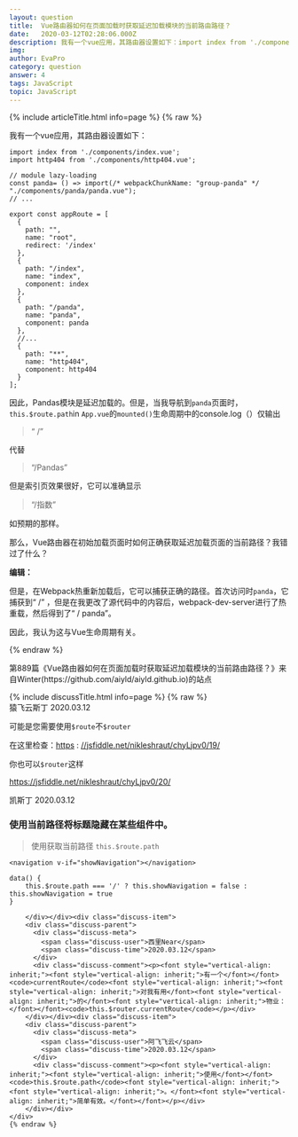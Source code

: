 ```yaml
---
layout: question
title:  Vue路由器如何在页面加载时获取延迟加载模块的当前路由路径？
date:   2020-03-12T02:28:06.000Z
description: 我有一个vue应用，其路由器设置如下：import index from './components/index.vue';import http4...
img: 
author: EvaPro
category: question
answer: 4
tags: JavaScript
topic: JavaScript
---
```

<div class="article-root">
  <div class="article">
    {% include articleTitle.html info=page %}
    {% raw %}
    <div class="article-content"><p><font style="vertical-align: inherit;"><font style="vertical-align: inherit;">我有一个vue应用，其路由器设置如下：</font></font></p>

<pre><code>import index from './components/index.vue';<font></font>
import http404 from './components/http404.vue';<font></font>
<font></font>
// module lazy-loading<font></font>
const panda= () =&gt; import(/* webpackChunkName: "group-panda" */ "./components/panda/panda.vue");<font></font>
// ...<font></font>
<font></font>
export const appRoute = [<font></font>
  {<font></font>
    path: "",<font></font>
    name: "root",<font></font>
    redirect: '/index'<font></font>
  },<font></font>
  {<font></font>
    path: "/index",<font></font>
    name: "index",<font></font>
    component: index<font></font>
  },<font></font>
  {<font></font>
    path: "/panda",<font></font>
    name: "panda",<font></font>
    component: panda<font></font>
  },<font></font>
  //...<font></font>
  {<font></font>
    path: "**",<font></font>
    name: "http404",<font></font>
    component: http404<font></font>
  }<font></font>
];<font></font>
</code></pre>

<p><font style="vertical-align: inherit;"><font style="vertical-align: inherit;">因此，Pandas模块是延迟加载的。</font><font style="vertical-align: inherit;">但是，当我导航到</font></font><code>panda</code><font style="vertical-align: inherit;"><font style="vertical-align: inherit;">页面时，</font></font><code>this.$route.path</code><font style="vertical-align: inherit;"><font style="vertical-align: inherit;">in </font></font><code>App.vue</code><font style="vertical-align: inherit;"><font style="vertical-align: inherit;">的</font></font><code>mounted()</code><font style="vertical-align: inherit;"><font style="vertical-align: inherit;">生命周期中</font><font style="vertical-align: inherit;">的console.log（）</font><font style="vertical-align: inherit;">仅输出</font></font></p>

<blockquote>
  <p><font style="vertical-align: inherit;"><font style="vertical-align: inherit;">“ /”</font></font></p>
</blockquote>

<p><font style="vertical-align: inherit;"><font style="vertical-align: inherit;">代替</font></font></p>

<blockquote>
  <p><font style="vertical-align: inherit;"><font style="vertical-align: inherit;">“/Pandas”</font></font></p>
</blockquote>

<p><font style="vertical-align: inherit;"><font style="vertical-align: inherit;">但是索引页效果很好，它可以准确显示 </font></font></p>

<blockquote>
  <p><font style="vertical-align: inherit;"><font style="vertical-align: inherit;">“/指数”</font></font></p>
</blockquote>

<p><font style="vertical-align: inherit;"><font style="vertical-align: inherit;">如预期的那样。</font></font></p>

<p><font style="vertical-align: inherit;"><font style="vertical-align: inherit;">那么，Vue路由器在初始加载页面时如何正确获取延迟加载页面的当前路径？</font><font style="vertical-align: inherit;">我错过了什么？</font></font></p>

<p><strong><font style="vertical-align: inherit;"><font style="vertical-align: inherit;">编辑：</font></font></strong> </p>

<p><font style="vertical-align: inherit;"><font style="vertical-align: inherit;">但是，在Webpack热重新加载后，它可以捕获正确的路径。</font><font style="vertical-align: inherit;">首次访问时</font></font><code>panda</code><font style="vertical-align: inherit;"><font style="vertical-align: inherit;">，</font><font style="vertical-align: inherit;">它捕获到“ /” </font><font style="vertical-align: inherit;">，但是在我更改了源代码中的内容后，webpack-dev-server进行了热重载，然后得到了“ / panda”。</font></font></p>

<p><font style="vertical-align: inherit;"><font style="vertical-align: inherit;">因此，我认为这与Vue生命周期有关。</font></font></p></div>
    {% endraw %}
  </div>
  <p class="winter_mark">第889篇《Vue路由器如何在页面加载时获取延迟加载模块的当前路由路径？》来自Winter(https://github.com/aiyld/aiyld.github.io)的站点</p>
  <div class="discuss-wrapper">
    {% include discussTitle.html info=page %}
    {% raw %}
    <div class="discuss-list">
    <div class="discuss-item">
        <div class="discuss-parent">
          <div class="discuss-meta">
            <span class="discuss-user">猿飞云斯丁</span>
            <span class="discuss-time">2020.03.12</span>
          </div>
          <div class="discuss-comment"><p><font style="vertical-align: inherit;"><font style="vertical-align: inherit;">可能是您需要使用</font></font><code>$route</code><font style="vertical-align: inherit;"><font style="vertical-align: inherit;">不</font></font><code>$router</code></p>

<p><font style="vertical-align: inherit;"><font style="vertical-align: inherit;">在这里检查：</font><a href="https://jsfiddle.net/nikleshraut/chyLjpv0/19/" rel="noreferrer"><font style="vertical-align: inherit;">https</font></a><font style="vertical-align: inherit;"> : </font></font><a href="https://jsfiddle.net/nikleshraut/chyLjpv0/19/" rel="noreferrer"><font style="vertical-align: inherit;"><font style="vertical-align: inherit;">//jsfiddle.net/nikleshraut/chyLjpv0/19/</font></font></a></p>

<p><font style="vertical-align: inherit;"><font style="vertical-align: inherit;">你也可以</font></font><code>$router</code><font style="vertical-align: inherit;"><font style="vertical-align: inherit;">这样</font></font></p>

<p><a href="https://jsfiddle.net/nikleshraut/chyLjpv0/20/" rel="noreferrer"><font style="vertical-align: inherit;"><font style="vertical-align: inherit;">https://jsfiddle.net/nikleshraut/chyLjpv0/20/</font></font></a></p></div>
        </div></div><div class="discuss-item">
        <div class="discuss-parent">
          <div class="discuss-meta">
            <span class="discuss-user">凯斯丁</span>
            <span class="discuss-time">2020.03.12</span>
          </div>
          <div class="discuss-comment"><h3><font style="vertical-align: inherit;"><font style="vertical-align: inherit;">使用当前路径将标题隐藏在某些组件中。</font></font></h3>

<blockquote>
  <p><font style="vertical-align: inherit;"><font style="vertical-align: inherit;">使用获取当前路径 </font></font><code>this.$route.path</code> </p>
</blockquote>

<pre><code>&lt;navigation v-if="showNavigation"&gt;&lt;/navigation&gt;
</code></pre>

<pre><code>data() {<font></font>
    this.$route.path === '/' ? this.showNavigation = false : this.showNavigation = true<font></font>
}<font></font>
</code></pre></div>
        </div></div><div class="discuss-item">
        <div class="discuss-parent">
          <div class="discuss-meta">
            <span class="discuss-user">西里Near</span>
            <span class="discuss-time">2020.03.12</span>
          </div>
          <div class="discuss-comment"><p><font style="vertical-align: inherit;"><font style="vertical-align: inherit;">有一个</font></font><code>currentRoute</code><font style="vertical-align: inherit;"><font style="vertical-align: inherit;">对我有用</font><font style="vertical-align: inherit;">的</font><font style="vertical-align: inherit;">物业：</font></font><code>this.$router.currentRoute</code></p></div>
        </div></div><div class="discuss-item">
        <div class="discuss-parent">
          <div class="discuss-meta">
            <span class="discuss-user">阿飞飞云</span>
            <span class="discuss-time">2020.03.12</span>
          </div>
          <div class="discuss-comment"><p><font style="vertical-align: inherit;"><font style="vertical-align: inherit;">使用</font></font><code>this.$route.path</code><font style="vertical-align: inherit;"><font style="vertical-align: inherit;">。</font><font style="vertical-align: inherit;">简单有效。</font></font></p></div>
        </div></div>
    </div>
    {% endraw %}
  </div>
<div>
